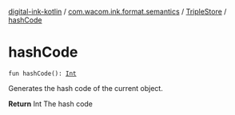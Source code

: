 [digital-ink-kotlin](../../index.md) / [com.wacom.ink.format.semantics](../index.md) / [TripleStore](index.md) / [hashCode](./hash-code.md)

# hashCode

`fun hashCode(): `[`Int`](https://kotlinlang.org/api/latest/jvm/stdlib/kotlin/-int/index.html)

Generates the hash code of the current object.

**Return**
Int The hash code

